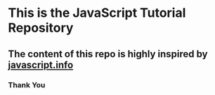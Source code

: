 # This is the JavaScript Tutorial Repository
## The content of this repo is highly inspired by [javascript.info](https://javascript.info)
### Thank You
